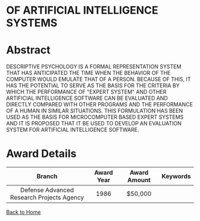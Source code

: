 
OF ARTIFICIAL INTELLIGENCE SYSTEMS
==================================

# Abstract


DESCRIPTIVE PSYCHOLOGY IS A FORMAL REPRESENTATION SYSTEM THAT HAS ANTICIPATED THE TIME WHEN THE BEHAVIOR OF THE COMPUTER WOULD EMULATE THAT OF A PERSON. BECAUSE OF THIS, IT HAS THE POTENTIAL TO SERVE AS THE BASIS FOR THE CRITERIA BY WHICH THE PERFORMANCE OF "EXPERT SYSTEM" AND OTHER ARTIFICIAL INTELLIGENCE SOFTWARE CAN BE EVALUATED AND DIRECTLY COMPARED WITH OTHER PROGRAMS AND THE PERFORMANCE OF A HUMAN IN SIMILAR SITUATIONS. THIS FORMULATION HAS BEEN USED AS THE BASIS FOR MICROCOMPUTER BASED EXPERT SYSTEMS AND IT IS PROPOSED THAT IT BE USED TO DEVELOP AN EVALUATION SYSTEM FOR ARTIFICIAL INTELLIGENCE SOFTWARE.  

# Award Details

|Branch|Award Year|Award Amount|Keywords|
| :---: | :---: | :---: | :---: |
|Defense Advanced Research Projects Agency|1986|$50,000||
  
  


[Back to Home](https://github.com/chrischow/dod_sbir_awards/Reports/CC/#876)